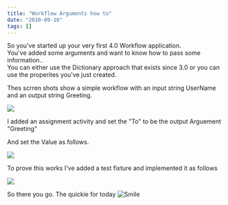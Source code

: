```yaml
---
title: "Workflow Arguments how to"
date: "2010-09-10"
tags: []
---
```


So you've started up your very first 4.0 Workflow application.  
You've added some arguments and want to know how to pass some information..  
You can either use the Dictionary approach that exists since 3.0 or you can use the properites you've just created.

Thes scrren shots show a simple workflow with an input string UserName and an output string Greeting.

![](/blog/image.axd?picture=2010%2f9%2f1.png)

I added an assignment activity and set the "To" to be the output Arguement "Greeting"

And set the Value as follows.

![](/blog/image.axd?picture=2010%2f9%2f3.png)

To prove this works I've added a test fixture and implemented it as follows

![](/blog/image.axd?picture=2010%2f9%2f2.png)

So there you go. The quickie for today ![Smile](/blog/editors/tiny_mce3/plugins/emotions/img/smiley-smile.gif)
